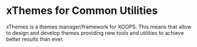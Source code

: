 xThemes for Common Utilities
=======

xThemes is a themes manager/framework for XOOPS. This means that allow to design and develop themes 
providing new tools and utilities to achieve better results than ever.
